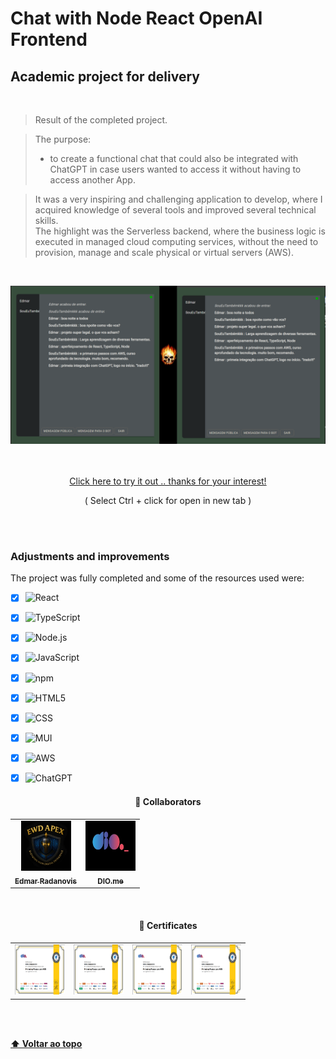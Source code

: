 # Chat with Node React OpenAI Frontend

## Academic project for delivery
<br>

> Result of the completed project.
> <br>

> The purpose:
> - to create a functional chat that could also be integrated with
 ChatGPT in case users wanted to access it without having to access another App.

> It was a very inspiring and challenging application to develop, where I acquired knowledge of several tools and
> improved several technical skills.
> <br>
> The highlight was the Serverless backend, where the business logic is executed in managed cloud computing services,
> without the need to provision, manage and scale physical or virtual servers (AWS).

<br>

<p align="center">
<img src="public/_print_front_1.png" alt="print-screen-image" width="600px" >
</p>
<br>
<br>
<div align="center">
 <a href="https://master.d2uwqmfwqjokju.amplifyapp.com/" >Click here to try it out .. thanks for your interest!</a>
 <p>( Select Ctrl + click for open in new tab )</p>
</div>
 <br>
 <br>


### Adjustments and improvements

The project was fully completed and some of the resources used were:

- [x] ![React](https://img.shields.io/badge/-React-333333?style=flat&logo=react)
- [x] ![TypeScript](https://img.shields.io/badge/-TypeScript-333333?style=flat&logo=typescript&logoColor=2F74C0)
- [x] ![Node.js](https://img.shields.io/badge/-Node.js-333333?style=flat&logo=Node.js)
- [x] ![JavaScript](https://img.shields.io/badge/-JavaScript-333333?style=flat&logo=javascript)
- [x] ![npm](https://img.shields.io/badge/-npm-333333?style=flat&logo=npm)
- [x] ![HTML5](https://img.shields.io/badge/-HTML5-333333?style=flat&logo=HTML5)
- [x] ![CSS](https://img.shields.io/badge/-CSS-333333?style=flat&logo=CSS3&logoColor=1572B6)
- [x] ![MUI](https://img.shields.io/badge/-MUI-333333?style=flat&logo=MUI)
- [x] ![AWS](https://img.shields.io/badge/-AWS-333333?style=flat&logo=amazon)
- [x] ![ChatGPT](https://custom-icon-badges.demolab.com/badge/-ChatGPT-333333?style=flat&logo=openai&logoColor=74AA9C)


<h4 align="center">
  🤝 Collaborators
<h4/>
<table align="center"
  <tr>
    <td align="center">
      <a href="https://www.linkedin.com/in/edmar-radanovis-0130b611a/">
        <img src="public/Logo_EWD_APEX.png" width="80px;"height="80px;" alt="Logo da EWD Apex"/><br>
      <sub>
        <b>Edmar Radanovis</b>
      </sub>
      </a>
    </td>
    <td align="center">
      <a href="https://www.dio.me/">
        <img src="public/logodio.jpg" width="80px;" height="80px;" alt="Logo DIO"/><br>
      <sub>
        <b>DIO.me</b>
      </sub>
      </a>
    </td>
  </tr>
</table>
<br>

<h4 align="center">
  🥇 Certificates
<h4/>
<table align="center">
  <tr>
    <td align="center">
      <img src="public/Certificado 35 _  primeiros passos com AWS.png" width="80px;" height="80px;" alt="Logo Code with Sloba"/><br>
    </td>
    <td align="center">
      <img src="public/Certificado 35 _  primeiros passos com AWS.png" width="80px;" height="80px;" alt="Logo Code with Sloba"/><br>
    </td>
    <td align="center">
      <img src="public/Certificado 35 _  primeiros passos com AWS.png" width="80px;" height="80px;" alt="Logo Code with Sloba"/><br>
    </td>
    <td align="center">
      <img src="public/Certificado 35 _  primeiros passos com AWS.png" width="80px;" height="80px;" alt="Logo Code with Sloba"/><br>
    </td>
  </tr>
</table>
<br>
<br>

[⬆ Voltar ao topo](#chat-with-node-react-openai-frontend)
